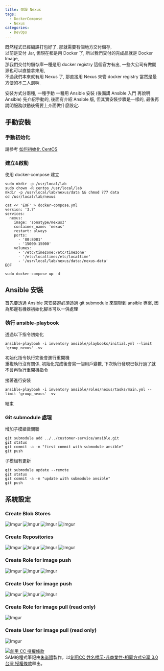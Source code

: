 ```yaml
---
title: 架設 Nexus
tags:
  - DockerCompose
  - Nexus
categories:
  - DevOps
---
```


既然程式已經編譯打包好了, 那就需要有個地方交付儲存,  
以前是交付 Jar, 但現在都是用 Docker 了, 所以我們交付的完成品就是 Docker Image,  
那我們交付的儲存庫一種是用 docker registry 這個官方有出, 一些大公司有做開源也可以直接拿來用,  
不過我們本來就有用 Nexus 了, 那直接用 Nexus 來管 docker registry 當然是最方便的不二人選啊.

<!--more-->

安裝方式分兩種, 一種手動 一種用 Ansible 安裝  (後面講 Ansible 入門 再說明 Ansible)
先介紹手動的, 後面有介紹 Ansible 版, 但其實安裝步驟是一樣的, 最後再說明服務啟動後需要上介面做什麼設定.

## 手動安裝

### 手動初始化
請參考 [如何初始化 CentOS](https://blog.samchu.dev/2019/04/30/%E5%A6%82%E4%BD%95%E5%88%9D%E5%A7%8B%E5%8C%96CentOS/)   

### 建立&啟動
使用 docker-compose 建立
```
sudo mkdir -p /usr/local/lab
sudo chown -R centos /usr/local/lab
mkdir -p /usr/local/lab/nexus/data && chmod 777 data
cd /usr/local/lab/nexus

cat << 'EOF' > docker-compose.yml
version: '3.7'
services:
  nexus:
    image: 'sonatype/nexus3'
    container_name: 'nexus'
    restart: always
    ports:
      - '80:8081'
      - '15000:15000'
    volumes:
      - '/etc/timezone:/etc/timezone'
      - '/etc/localtime:/etc/localtime'
      - '/usr/local/lab/nexus/data:/nexus-data'
EOF

sudo docker-compose up -d
```

## Ansible 安裝
首先要透過 Ansible 來安裝避必須透過 git submodule 來關聯到 ansible 專案, 因為那邊有機器初始化腳本可以一併處理  

### 執行 ansible-playbook
透過以下指令初始化  
```
ansible-playbook -i inventory ansible/playbooks/initial.yml --limit 'group_nexus' -vv
```
初始化指令執行完後會進行重開機  
重複執行沒有關係, 初始化完成後會寫一個用戶變數, 下次執行發現已執行過了就不會再執行重開機指令  

接著進行安裝
```
ansible-playbook -i inventory ansible/roles/nexus/tasks/main.yml --limit 'group_nexus' -vv
```

結束

### Git submodule 處理

增加子模組做關聯
```
git submodule add ../../customer-service/ansible.git
git status
git commit -a -m "first commit with submodule ansible"
git push
```

子模組有更新
```
git submodule update --remote
git status
git commit -a -m "update with submodule ansible"
git push
```

## 系統設定

### Create Blob Stores
![Imgur](https://i.imgur.com/M44UJPh.png)
![Imgur](https://i.imgur.com/acwIGkG.png)
![Imgur](https://i.imgur.com/hqSgbHt.png)
![Imgur](https://i.imgur.com/xxcYPla.png)

### Create Repositories
![Imgur](https://i.imgur.com/hnvN3qP.png)
![Imgur](https://i.imgur.com/ZOMzTyt.png)
![Imgur](https://i.imgur.com/QU8y0N7.png)
![Imgur](https://i.imgur.com/dcc8pCu.png)

### Create Role for image push
![Imgur](https://i.imgur.com/hudqqZz.png)
![Imgur](https://i.imgur.com/E2oQlCn.png)
![Imgur](https://i.imgur.com/ghzJ279.png)

### Create User for image push
![Imgur](https://i.imgur.com/w10ouWC.png)
![Imgur](https://i.imgur.com/BoOoaDV.png)
![Imgur](https://i.imgur.com/ID44BP0.png)

### Create Role for image pull (read only)
![Imgur](https://i.imgur.com/kP9QRk8.png)

### Create User for image pull (read only)
![Imgur](https://i.imgur.com/L2DQW1W.png)

<a rel="license" href="http://creativecommons.org/licenses/by-nc-sa/3.0/tw/"><img alt="創用 CC 授權條款" style="border-width:0" src="https://i.creativecommons.org/l/by-nc-sa/3.0/tw/88x31.png" /></a><br /><span xmlns:dct="http://purl.org/dc/terms/" property="dct:title">SAM的程式筆記</span>由<a xmlns:cc="http://creativecommons.org/ns#" href="https://blog.samchu.dev/" property="cc:attributionName" rel="cc:attributionURL">朱尚禮</a>製作，以<a rel="license" href="http://creativecommons.org/licenses/by-nc-sa/3.0/tw/">創用CC 姓名標示-非商業性-相同方式分享 3.0 台灣 授權條款</a>釋出。